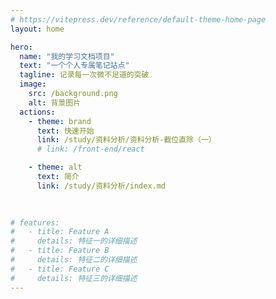 ```yaml
---
# https://vitepress.dev/reference/default-theme-home-page
layout: home

hero:
  name: "我的学习文档项目"
  text: "一个个人专属笔记站点"
  tagline: 记录每一次微不足道的突破
  image:
    src: /background.png
    alt: 背景图片
  actions:
    - theme: brand
      text: 快速开始
      link: /study/资料分析/资料分析-截位直除（一）
      # link: /front-end/react

    - theme: alt
      text: 简介
      link: /study/资料分析/index.md
      
   

# features:
#   - title: Feature A
#     details: 特征一的详细描述
#   - title: Feature B
#     details: 特征二的详细描述
#   - title: Feature C
#     details: 特征三的详细描述
---
```


